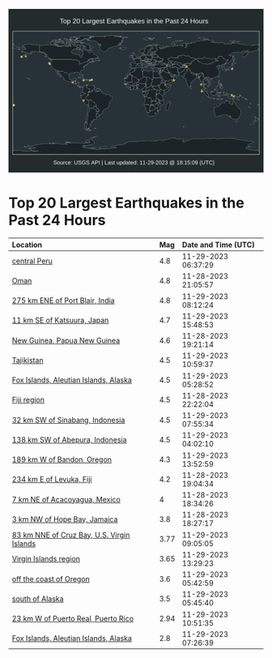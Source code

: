 ![Map](./map.png)

# Top 20 Largest Earthquakes in the Past 24 Hours

| Location | Mag | Date and Time (UTC) |
|:---|:---|:---|
| [central Peru](https://earthquake.usgs.gov/earthquakes/eventpage/us7000lehj) | 4.8 | 11-29-2023 06:37:29 |
| [Oman](https://earthquake.usgs.gov/earthquakes/eventpage/us7000leee) | 4.8 | 11-28-2023 21:05:57 |
| [275 km ENE of Port Blair, India](https://earthquake.usgs.gov/earthquakes/eventpage/us7000lei7) | 4.8 | 11-29-2023 08:12:24 |
| [11 km SE of Katsuura, Japan](https://earthquake.usgs.gov/earthquakes/eventpage/us7000lejh) | 4.7 | 11-29-2023 15:48:53 |
| [New Guinea, Papua New Guinea](https://earthquake.usgs.gov/earthquakes/eventpage/us7000lecv) | 4.6 | 11-28-2023 19:21:14 |
| [Tajikistan](https://earthquake.usgs.gov/earthquakes/eventpage/us7000leig) | 4.5 | 11-29-2023 10:59:37 |
| [Fox Islands, Aleutian Islands, Alaska](https://earthquake.usgs.gov/earthquakes/eventpage/us7000lehb) | 4.5 | 11-29-2023 05:28:52 |
| [Fiji region](https://earthquake.usgs.gov/earthquakes/eventpage/us7000leer) | 4.5 | 11-28-2023 22:22:04 |
| [32 km SW of Sinabang, Indonesia](https://earthquake.usgs.gov/earthquakes/eventpage/us7000lei4) | 4.5 | 11-29-2023 07:55:34 |
| [138 km SW of Abepura, Indonesia](https://earthquake.usgs.gov/earthquakes/eventpage/us7000legr) | 4.5 | 11-29-2023 04:02:10 |
| [189 km W of Bandon, Oregon](https://earthquake.usgs.gov/earthquakes/eventpage/us7000lej1) | 4.3 | 11-29-2023 13:52:59 |
| [234 km E of Levuka, Fiji](https://earthquake.usgs.gov/earthquakes/eventpage/us7000lecr) | 4.2 | 11-28-2023 19:04:34 |
| [7 km NE of Acacoyagua, Mexico](https://earthquake.usgs.gov/earthquakes/eventpage/us7000lecp) | 4 | 11-28-2023 18:34:26 |
| [3 km NW of Hope Bay, Jamaica](https://earthquake.usgs.gov/earthquakes/eventpage/us7000leck) | 3.8 | 11-28-2023 18:27:17 |
| [83 km NNE of Cruz Bay, U.S. Virgin Islands](https://earthquake.usgs.gov/earthquakes/eventpage/pr2023333000) | 3.77 | 11-29-2023 09:05:05 |
| [Virgin Islands region](https://earthquake.usgs.gov/earthquakes/eventpage/pr2023333001) | 3.65 | 11-29-2023 13:29:23 |
| [off the coast of Oregon](https://earthquake.usgs.gov/earthquakes/eventpage/us7000lehe) | 3.6 | 11-29-2023 05:42:59 |
| [south of Alaska](https://earthquake.usgs.gov/earthquakes/eventpage/ak023fat7gm0) | 3.5 | 11-29-2023 05:45:40 |
| [23 km W of Puerto Real, Puerto Rico](https://earthquake.usgs.gov/earthquakes/eventpage/pr71432533) | 2.94 | 11-29-2023 10:51:35 |
| [Fox Islands, Aleutian Islands, Alaska](https://earthquake.usgs.gov/earthquakes/eventpage/ak023fauaa53) | 2.8 | 11-29-2023 07:26:39 |
